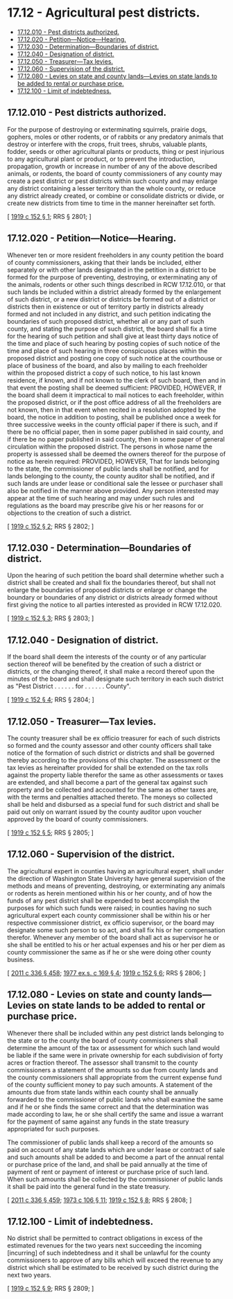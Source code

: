 # 17.12 - Agricultural pest districts.
* [17.12.010 - Pest districts authorized.](#1712010---pest-districts-authorized)
* [17.12.020 - Petition—Notice—Hearing.](#1712020---petitionnoticehearing)
* [17.12.030 - Determination—Boundaries of district.](#1712030---determinationboundaries-of-district)
* [17.12.040 - Designation of district.](#1712040---designation-of-district)
* [17.12.050 - Treasurer—Tax levies.](#1712050---treasurertax-levies)
* [17.12.060 - Supervision of the district.](#1712060---supervision-of-the-district)
* [17.12.080 - Levies on state and county lands—Levies on state lands to be added to rental or purchase price.](#1712080---levies-on-state-and-county-landslevies-on-state-lands-to-be-added-to-rental-or-purchase-price)
* [17.12.100 - Limit of indebtedness.](#1712100---limit-of-indebtedness)
## 17.12.010 - Pest districts authorized.
For the purpose of destroying or exterminating squirrels, prairie dogs, gophers, moles or other rodents, or of rabbits or any predatory animals that destroy or interfere with the crops, fruit trees, shrubs, valuable plants, fodder, seeds or other agricultural plants or products, thing or pest injurious to any agricultural plant or product, or to prevent the introduction, propagation, growth or increase in number of any of the above described animals, or rodents, the board of county commissioners of any county may create a pest district or pest districts within such county and may enlarge any district containing a lesser territory than the whole county, or reduce any district already created, or combine or consolidate districts or divide, or create new districts from time to time in the manner hereinafter set forth.

\[ [1919 c 152 § 1](https://leg.wa.gov/CodeReviser/documents/sessionlaw/1919c152.pdf?cite=1919%20c%20152%20§%201); RRS § 2801; \]

## 17.12.020 - Petition—Notice—Hearing.
Whenever ten or more resident freeholders in any county petition the board of county commissioners, asking that their lands be included, either separately or with other lands designated in the petition in a district to be formed for the purpose of preventing, destroying, or exterminating any of the animals, rodents or other such things described in RCW 17.12.010, or that such lands be included within a district already formed by the enlargement of such district, or a new district or districts be formed out of a district or districts then in existence or out of territory partly in districts already formed and not included in any district, and such petition indicating the boundaries of such proposed district, whether all or any part of such county, and stating the purpose of such district, the board shall fix a time for the hearing of such petition and shall give at least thirty days notice of the time and place of such hearing by posting copies of such notice of the time and place of such hearing in three conspicuous places within the proposed district and posting one copy of such notice at the courthouse or place of business of the board, and also by mailing to each freeholder within the proposed district a copy of such notice, to his last known residence, if known, and if not known to the clerk of such board, then and in that event the posting shall be deemed sufficient: PROVIDED, HOWEVER, If the board shall deem it impractical to mail notices to each freeholder, within the proposed district, or if the post office address of all the freeholders are not known, then in that event when recited in a resolution adopted by the board, the notice in addition to posting, shall be published once a week for three successive weeks in the county official paper if there is such, and if there be no official paper, then in some paper published in said county, and if there be no paper published in said county, then in some paper of general circulation within the proposed district. The persons in whose name the property is assessed shall be deemed the owners thereof for the purpose of notice as herein required: PROVIDED, HOWEVER, That for lands belonging to the state, the commissioner of public lands shall be notified, and for lands belonging to the county, the county auditor shall be notified, and if such lands are under lease or conditional sale the lessee or purchaser shall also be notified in the manner above provided. Any person interested may appear at the time of such hearing and may under such rules and regulations as the board may prescribe give his or her reasons for or objections to the creation of such a district.

\[ [1919 c 152 § 2](https://leg.wa.gov/CodeReviser/documents/sessionlaw/1919c152.pdf?cite=1919%20c%20152%20§%202); RRS § 2802; \]

## 17.12.030 - Determination—Boundaries of district.
Upon the hearing of such petition the board shall determine whether such a district shall be created and shall fix the boundaries thereof, but shall not enlarge the boundaries of proposed districts or enlarge or change the boundary or boundaries of any district or districts already formed without first giving the notice to all parties interested as provided in RCW 17.12.020.

\[ [1919 c 152 § 3](https://leg.wa.gov/CodeReviser/documents/sessionlaw/1919c152.pdf?cite=1919%20c%20152%20§%203); RRS § 2803; \]

## 17.12.040 - Designation of district.
If the board shall deem the interests of the county or of any particular section thereof will be benefited by the creation of such a district or districts, or the changing thereof, it shall make a record thereof upon the minutes of the board and shall designate such territory in each such district as "Pest District . . . . . . for . . . . . . County".

\[ [1919 c 152 § 4](https://leg.wa.gov/CodeReviser/documents/sessionlaw/1919c152.pdf?cite=1919%20c%20152%20§%204); RRS § 2804; \]

## 17.12.050 - Treasurer—Tax levies.
The county treasurer shall be ex officio treasurer for each of such districts so formed and the county assessor and other county officers shall take notice of the formation of such district or districts and shall be governed thereby according to the provisions of this chapter. The assessment or the tax levies as hereinafter provided for shall be extended on the tax rolls against the property liable therefor the same as other assessments or taxes are extended, and shall become a part of the general tax against such property and be collected and accounted for the same as other taxes are, with the terms and penalties attached thereto. The moneys so collected shall be held and disbursed as a special fund for such district and shall be paid out only on warrant issued by the county auditor upon voucher approved by the board of county commissioners.

\[ [1919 c 152 § 5](https://leg.wa.gov/CodeReviser/documents/sessionlaw/1919c152.pdf?cite=1919%20c%20152%20§%205); RRS § 2805; \]

## 17.12.060 - Supervision of the district.
The agricultural expert in counties having an agricultural expert, shall under the direction of Washington State University have general supervision of the methods and means of preventing, destroying, or exterminating any animals or rodents as herein mentioned within his or her county, and of how the funds of any pest district shall be expended to best accomplish the purposes for which such funds were raised; in counties having no such agricultural expert each county commissioner shall be within his or her respective commissioner district, ex officio supervisor, or the board may designate some such person to so act, and shall fix his or her compensation therefor. Whenever any member of the board shall act as supervisor he or she shall be entitled to his or her actual expenses and his or her per diem as county commissioner the same as if he or she were doing other county business.

\[ [2011 c 336 § 458](https://lawfilesext.leg.wa.gov/biennium/2011-12/Pdf/Bills/Session%20Laws/Senate/5045.SL.pdf?cite=2011%20c%20336%20§%20458); [1977 ex.s. c 169 § 4](https://leg.wa.gov/CodeReviser/documents/sessionlaw/1977ex1c169.pdf?cite=1977%20ex.s.%20c%20169%20§%204); [1919 c 152 § 6](https://leg.wa.gov/CodeReviser/documents/sessionlaw/1919c152.pdf?cite=1919%20c%20152%20§%206); RRS § 2806; \]

## 17.12.080 - Levies on state and county lands—Levies on state lands to be added to rental or purchase price.
Whenever there shall be included within any pest district lands belonging to the state or to the county the board of county commissioners shall determine the amount of the tax or assessment for which such land would be liable if the same were in private ownership for each subdivision of forty acres or fraction thereof. The assessor shall transmit to the county commissioners a statement of the amounts so due from county lands and the county commissioners shall appropriate from the current expense fund of the county sufficient money to pay such amounts. A statement of the amounts due from state lands within each county shall be annually forwarded to the commissioner of public lands who shall examine the same and if he or she finds the same correct and that the determination was made according to law, he or she shall certify the same and issue a warrant for the payment of same against any funds in the state treasury appropriated for such purposes.

The commissioner of public lands shall keep a record of the amounts so paid on account of any state lands which are under lease or contract of sale and such amounts shall be added to and become a part of the annual rental or purchase price of the land, and shall be paid annually at the time of payment of rent or payment of interest or purchase price of such land. When such amounts shall be collected by the commissioner of public lands it shall be paid into the general fund in the state treasury.

\[ [2011 c 336 § 459](https://lawfilesext.leg.wa.gov/biennium/2011-12/Pdf/Bills/Session%20Laws/Senate/5045.SL.pdf?cite=2011%20c%20336%20§%20459); [1973 c 106 § 11](https://leg.wa.gov/CodeReviser/documents/sessionlaw/1973c106.pdf?cite=1973%20c%20106%20§%2011); [1919 c 152 § 8](https://leg.wa.gov/CodeReviser/documents/sessionlaw/1919c152.pdf?cite=1919%20c%20152%20§%208); RRS § 2808; \]

## 17.12.100 - Limit of indebtedness.
No district shall be permitted to contract obligations in excess of the estimated revenues for the two years next succeeding the incoming [incurring] of such indebtedness and it shall be unlawful for the county commissioners to approve of any bills which will exceed the revenue to any district which shall be estimated to be received by such district during the next two years.

\[ [1919 c 152 § 9](https://leg.wa.gov/CodeReviser/documents/sessionlaw/1919c152.pdf?cite=1919%20c%20152%20§%209); RRS § 2809; \]

